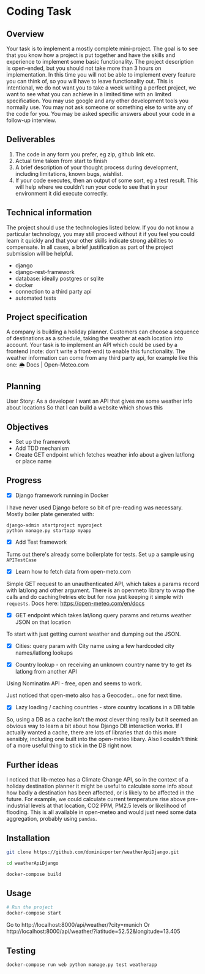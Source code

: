 # Coding Task

## Overview
Your task is to implement a mostly complete mini-project. The goal is to see that you know how a project is put together and have the skills
and experience to implement some basic functionality. The project description is open-ended, but you should not take more than 3 hours on
implementation. In this time you will not be able to implement every feature you can think of, so you will have to leave functionality out. This
is intentional, we do not want you to take a week writing a perfect project, we want to see what you can achieve in a limited time with an
limited specification.
You may use google and any other development tools you normally use. You may not ask someone or something else to write any of the
code for you. You may be asked specific answers about your code in a follow-up interview.

## Deliverables
1. The code in any form you prefer, eg zip, github link etc.
2. Actual time taken from start to finish
3. A brief description of your thought process during development, including limitations, known bugs, wishlist.
4. If your code executes, then an output of some sort, eg a test result. This will help where we couldn’t run your code to see that in your
environment it did execute correctly.

## Technical information
The project should use the technologies listed below. If you do not know a particular technology, you may still proceed without it if you feel
you could learn it quickly and that your other skills indicate strong abilities to compensate. In all cases, a brief justification as part of the
project submission will be helpful.

- django
- django-rest-framework
- database: ideally postgres or sqlite
- docker
- connection to a third party api
- automated tests

## Project specification
A company is building a holiday planner. Customers can choose a sequence of destinations as a schedule, taking the weather at each
location into account.
Your task is to implement an API which could be used by a frontend (note: don’t write a front-end) to enable this functionality.
The weather information can come from any third party api, for example like this one: 🌦️ Docs | Open-Meteo.com

## Planning
User Story:
As a developer
I want an API that gives me some weather info about locations
So that I can build a website which shows this

## Objectives
- Set up the framework
- Add TDD mechanism
- Create GET endpoint which fetches weather info about a given lat/long or place name

## Progress
- [X] Django framework running in Docker

I have never used Django before so bit of pre-reading was necessary. Mostly boiler plate generated with:
```
django-admin startproject myproject
python manage.py startapp myapp
```

- [X] Add Test framework

Turns out there's already some boilerplate for tests. Set up a sample using `APITestCase`

- [X] Learn how to fetch data from open-meto.com

Simple GET request to an unauthenticated API, which takes a params record with lat/long and other argument.
There is an openmeto library to wrap the calls and do caching/retries etc but for now just keeping it simple with `requests`.
Docs here: https://open-meteo.com/en/docs

- [X] GET endpoint which takes lat/long query params and returns weather JSON on that location

To start with just getting current weather and dumping out the JSON.

- [X] Cities: query param with City name using a few hardcoded city names/latlong lookups

- [X] Country lookup - on receiving an unknown country name try to get its latlong from another API

Using Nominatim API - free, open and seems to work.

Just noticed that open-meto also has a Geocoder... one for next time.

- [X] Lazy loading / caching countries - store country locations in a DB table

So, using a DB as a cache isn't the most clever thing really but it seemed an obvious way to learn a bit about how Django DB interaction works. If I actually wanted a cache, there are lots of libraries that do this more sensibly, including one built into the open-meteo libary. Also I couldn't think of a more useful thing to stick in the DB right now.

## Further ideas
I noticed that lib-meteo has a Climate Change API, so in the context of a holiday destination planner it might be useful to calculate some info about how badly a destination has been affected, or is likely to be affected in the future. For example, we could calculate current temperature rise above pre-industrial levels at that location, CO2 PPM, PM2.5 levels or likelihood of flooding. This is all available in open-meteo and would just need some data aggregation, probably using `pandas`.

## Installation

```bash
git clone https://github.com/dominicporter/weatherApiDjango.git

cd weatherApiDjango

docker-compose build

```

## Usage

```bash
# Run the project
docker-compose start
```

Go to http://localhost:8000/api/weather/?city=munich
Or http://localhost:8000/api/weather/?latitude=52.52&longitude=13.405

## Testing

```bash
docker-compose run web python manage.py test weatherapp
```